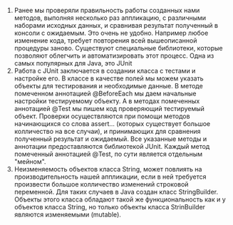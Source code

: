 1. Ранее мы проверяли правильность работы созданных нами методов, выполняя несколько раз аппликацию, с различными наборами исходных данных, и сравнивая результат полученный в консоли с ожидаемым. Это очень не удобно. Например любое изменение кода, требует повторения всей вышеописанной процедуры заново. Существуют специальные библиотеки, которые позволяют облегчить и автоматизировать этот процесс. Одна из самых популярных для Java, это JUnit
2. Работа с JUnit заключается в создании класса с тестами и настройке его. В классе в качестве полей мы можем указать объекты для тестирования и необходимые данные. В методе помеченном аннотацией @BeforeEach мы даем начальные настройки тестируемому объекту. А в методах помеченных аннотацией @Test мы пишем код проверяющий тестируемый объект. Проверки осуществляются при помощи методов начинающихся со слова assert... (которых существует большое колличество на все случаи), и принимающих для сравнения полученный результат и ожидаемый. Все указанные методы и аннотации предоставляются библиотекой JUnit. Каждый метод помеченный аннотацией @Test, по сути является отдельным "мейном".
3. Неизменяемость объектов класса String, может повлиять на производительность нашей аппликации, если в ней требуется произвести большое колличество изменений строковой переменной. Для таких случаев в Java создан класс StringBuilder. Объекты этого класса обладают такой же функциональность как и у объектов класса String, но только объекты класса StrinBuilder являются изменяемыми (mutable).